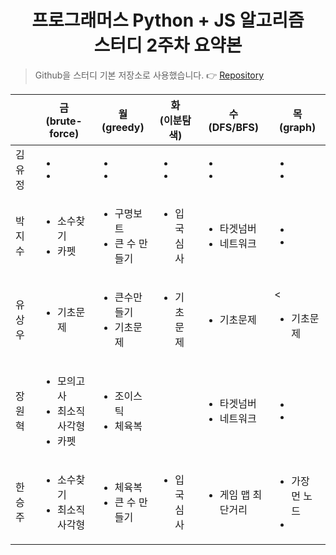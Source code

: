 # <center>프로그래머스 Python + JS 알고리즘 <br> 스터디 2주차 요약본</center>
> Github을 스터디 기본 저장소로 사용했습니다. 
:point_right: [Repository]("https://github.com/zih2o/Algorithm-Study) 

||<center>금<br>(brute-force)</center>|<center>월<br>(greedy)</center>|<center>화<br>(이분탐색)</center>|<center>수<br>(DFS/BFS)</center>|<center>목<br>(graph)</center>|
|---|---|---|---|---|---|
|김유정|<ul><li></li><li></li></ul>|<ul><li></li><li></li></ul>|<ul><li></li><li></li></ul>|<ul><li></li><li></li></ul>|<ul><li></li><li></li></ul>|
|박지수|<ul><li>소수찾기</li><li>카펫</li></ul>|<ul><li>구명보트</li><li>큰 수 만들기</li></ul>|<ul><li>입국심사</li></ul>|<ul><li>타겟넘버</li><li>네트워크</li></ul>|<ul><li></li><li></li></ul>|
|유상우|<ul><li>기초문제</li></ul>|<ul><li>큰수만들기</li><li>기초문제</li></ul>|<ul><li>기초문제</li></ul>|<ul><li>기초문제</li></ul>|<<ul><li>기초문제</li></ul>|
|장원혁|<ul><li>모의고사</li><li>최소직사각형</li><li>카펫</li></ul>|<ul><li>조이스틱</li><li>체육복</li></ul>||<ul><li>타겟넘버</li><li>네트워크</li></ul>|<ul><li></li><li></li></ul>|
|한승주|<ul><li>소수찾기</li><li>최소직사각형</li></ul>|<ul><li>체육복</li><li>큰 수 만들기</li></ul>|<ul><li>입국심사</li></ul>|<ul><li>게임 맵 최단거리</li></ul>|<ul><li>가장 먼 노드</li><li></li></ul>|

